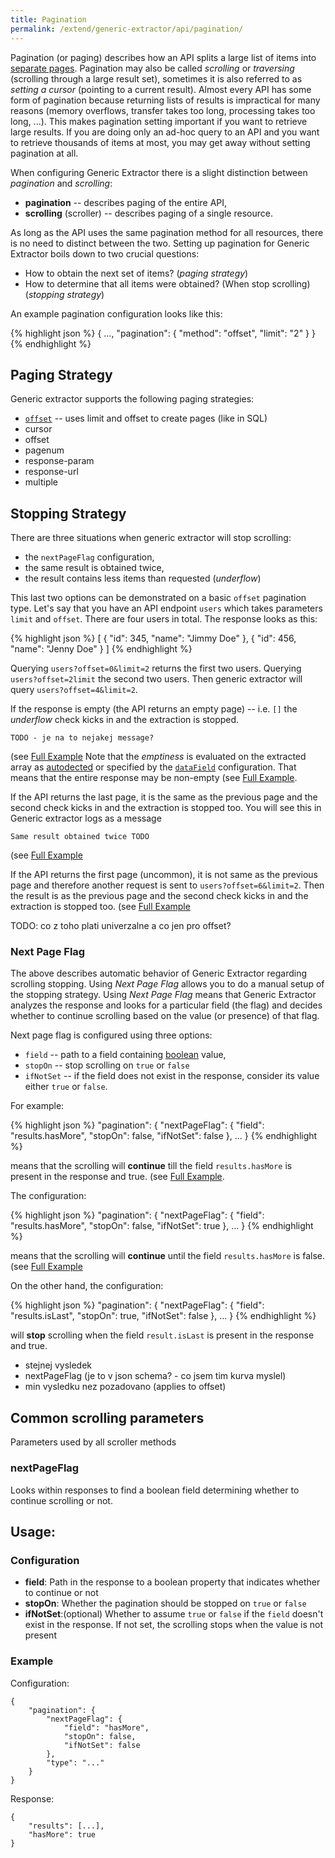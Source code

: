 ```yaml
---
title: Pagination
permalink: /extend/generic-extractor/api/pagination/
---
```


Pagination (or paging) describes how an API splits a large list of items into [separate pages](todowiki). 
Pagination may also be 
called *scrolling* or *traversing* (scrolling through a large result set), sometimes it is also referred to as
*setting a cursor* (pointing to a current result). Almost every API has some form of pagination because 
returning lists of results is impractical for many reasons (memory overflows, transfer takes too long, processing takes too long, ...). This makes pagination setting important if you want to retrieve large results. If you
are doing only an ad-hoc query to an API and you want to retrieve thousands of items at most, you may
get away without setting pagination at all.

When configuring Generic Extractor there is a slight distinction between *pagination* and *scrolling*:

- **pagination** -- describes paging of the entire API,
- **scrolling** (scroller) -- describes paging of a single resource.

As long as the API uses the same pagination method for all resources, there is no need to distinct between the 
two. Setting up pagination for Generic Extractor boils down to two crucial questions:

- How to obtain the next set of items? (*paging strategy*)
- How to determine that all items were obtained? (When stop scrolling) (*stopping strategy*)

An example pagination configuration looks like this:

{% highlight json %}
{
    ...,
    "pagination": {
        "method": "offset",
        "limit": "2"
    }
}
{% endhighlight %}

## Paging Strategy
Generic extractor supports the following paging strategies:

- [`offset`](todo) -- uses limit and offset to create pages (like in SQL)
- cursor
- offset 
- pagenum
- response-param
- response-url
- multiple

## Stopping Strategy
There are three situations when generic extractor will stop scrolling:

- the `nextPageFlag` configuration,
- the same result is obtained twice,
- the result contains less items than requested (*underflow*)

This last two options can be demonstrated on a basic `offset` pagination type. Let's say that you
have an API endpoint `users` which takes parameters `limit` and `offset`. There are four users in
total. The response looks as this:

{% highlight json %}
[
    {
        "id": 345,
        "name": "Jimmy Doe"
    },
    {
        "id": 456,
        "name": "Jenny Doe"
    }
]
{% endhighlight %}

Querying `users?offset=0&limit=2` returns the first two users. Querying `users?offset=2limit`
the second two users. Then generic extractor will query `users?offset=4&limit=2`. 

If the response is empty (the API returns an empty page) -- i.e. `[]` the *underflow* check kicks in 
and the extraction is stopped. 

    TODO - je na to nejakej message? 

(see [Full Example](todo:043-paging-stop-underflow)
Note that the *emptiness* is evaluated on the extracted array as [autodected](todo) or 
specified by the [`dataField`](todo) configuration. That means that the entire response
may be non-empty (see [Full Example](todo:044-paging-stop-underflow-struct).

If the API returns the last page, it is the same as the previous page and the second check kicks in
and the extraction is stopped too. 
You will see
this in Generic extractor logs as a message

    Same result obtained twice TODO

(see [Full Example](todo:042-paging-stop-same-2)

If the API returns the first page (uncommon), it is not same as the previous page and therefore another
request is sent to `users?offset=6&limit=2`. Then the result is as the previous page and the
second check kicks in and the extraction is stopped too.
(see [Full Example](todo:042-paging-stop-same-2)

TODO: co z toho plati univerzalne a co jen pro offset?

### Next Page Flag
The above describes automatic behavior of Generic Extractor regarding scrolling stopping. 
Using *Next Page Flag* allows you to do a manual setup of the stopping strategy. Using
*Next Page Flag* means that Generic Extractor analyzes the response and looks for a
particular field (the flag) and decides whether to continue scrolling based on the 
value (or presence) of that flag.

Next page flag is configured using three options:

- `field` -- path to a field containing [boolean](todo) value,
- `stopOn` -- stop scrolling on `true` or `false`
- `ifNotSet` -- if the field does not exist in the response, consider its value either `true` or `false`.

For example:

{% highlight json %}
"pagination": {
    "nextPageFlag": {
        "field": "results.hasMore",
        "stopOn": false,
        "ifNotSet": false
    },
    ...
}
{% endhighlight %}

means that the scrolling will **continue** till the field `results.hasMore` is present in the response and true.
(see [Full Example](todo:045-next-page-flag-has-more).

The configuration:

{% highlight json %}
"pagination": {
    "nextPageFlag": {
        "field": "results.hasMore",
        "stopOn": false,
        "ifNotSet": true
    },
    ...
}
{% endhighlight %}

means that the scrolling will **continue** until the field `results.hasMore` is false.
(see [Full Example](todo:046-next-page-flag-has-more-2)

On the other hand, the configuration:

{% highlight json %}
"pagination": {
    "nextPageFlag": {
        "field": "results.isLast",
        "stopOn": true,
        "ifNotSet": false
    },
    ...
}
{% endhighlight %}

will **stop** scrolling when the field `result.isLast` is present in the response and true.

- stejnej vysledek
- nextPageFlag (je to v json schema? - co jsem tim kurva myslel)
- min vysledku nez pozadovano (applies to offset)
 
## Common scrolling parameters
Parameters used by all scroller methods

### nextPageFlag

Looks within responses to find a boolean field determining whether to continue scrolling or not.

## Usage:

### Configuration

- **field**: Path in the response to a boolean property that indicates whether to continue or not
- **stopOn**: Whether the pagination should be stopped on `true` or `false`
- **ifNotSet**:(optional) Whether to assume `true` or `false` if the `field` doesn't exist in the response. If not set, the scrolling stops when the value is not present

### Example

Configuration:

    {
        "pagination": {
            "nextPageFlag": {
                "field": "hasMore",
                "stopOn": false,
                "ifNotSet": false
            },
            "type": "..."
        }
    }

Response:

    {
        "results": [...],
        "hasMore": true
    }
